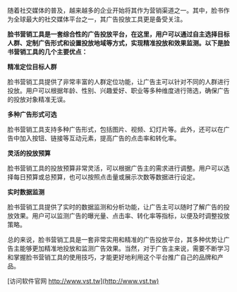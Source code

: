 随着社交媒体的普及，越来越多的企业开始将其作为营销渠道之一。其中，脸书作为全球最大的社交媒体平台之一，其广告投放工具更是备受关注。

**脸书营销工具是一套综合性的广告投放平台，在这里，用户可以通过自主选择目标人群、定制广告形式和设置投放地域等方式，实现精准投放和效果监测。以下是脸书营销工具的几个主要优点：**

**精准定位目标人群**

脸书营销工具提供了非常丰富的人群定位功能，让广告主可以针对不同的人群进行投放。用户可以根据年龄、性别、兴趣爱好、职业等多种维度进行筛选，确保广告的投放对象精准无误。

**多种广告形式可选**

脸书营销工具支持多种广告形式，包括图片、视频、幻灯片等。此外，还可以在广告中加入按钮、链接等互动元素，提高广告的点击率和转化率。

**灵活的投放预算**

脸书营销工具的投放预算非常灵活，可以根据广告主的需求进行调整。用户可以选择每日预算或总预算，也可以按照点击量或展示次数等数据进行设定。

**实时数据监测**

脸书营销工具提供了实时的数据监测和分析功能，让广告主可以随时了解广告的投放效果。用户可以监测广告的曝光量、点击率、转化率等指标，以便及时调整投放策略。

总的来说，脸书营销工具是一套非常实用和精准的广告投放平台，其多种优势让广告主能够更加精准地投放和监测广告效果。当然，对于广告主来说，需要不断学习和掌握脸书营销工具的使用技巧，才能更好地利用这个平台推广自己的品牌和产品。


[访问软件官网 http://www.vst.tw](http://www.vst.tw)

